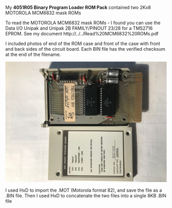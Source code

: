 My **4051R05 Binary Program Loader ROM Pack** contained two 2Kx8 MOTOROLA MCM6832 mask ROMs

To read the MOTOROLA MCM6832 mask ROMs - I found you can use the Data I/O Unipak and Unipak 2B FAMILY/PINOUT 23/28 for a TMS2716 EPROM.
See my document http://../../Read%20MCM6832%20ROMs.pdf

I included photos of end of the ROM case and front of the case with front and back sides of the circuit board.
Each BIN file has the verified checksum at the end of the filename.

![Front of Editor ROM PCB](./4051%20Binary%20Program%20Loader%20Front.jpg)

I used HxD to import the .MOT (Motorola format 82), and save the file as a .BIN file.  Then I used HxD to concatenate the two files into a single 8KB .BIN file
